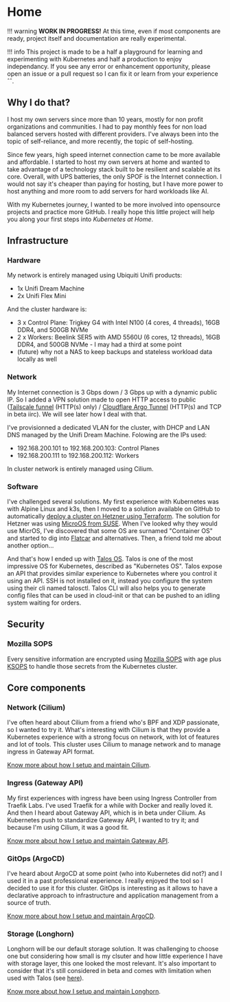 # Home

!!! warning
    **WORK IN PROGRESS!** At this time, even if most components are ready, project itself and documentation are really experimental.

!!! info
    This project is made to be a half a playground for learning and experimenting with Kubernetes and half a production to enjoy independancy. If you see any error or enhancement opportunity, please open an issue or a pull request so I can fix it or learn from your experience ˆˆ.

## Why I do that?

I host my own servers since more than 10 years, mostly for non profit organizations and communities. I had to pay monthly fees for non load balanced servers hosted with different providers. I've always been into the topic of self-reliance, and more recently, the topic of self-hosting.

Since few years, high speed internet connection came to be more available and affordable. I started to host my own servers at home and wanted to take advantage of a technology stack built to be resilient and scalable at its core. Overall, with UPS batteries, the only SPOF is the Internet connection. I would not say it's cheaper than paying for hosting, but I have more power to host anything and more room to add servers for hard workloads like AI.

With my Kubernetes journey, I wanted to be more involved into opensource projects and practice more GitHub. I really hope this little project will help you along your first steps into _Kubernetes at Home_.

## Infrastructure

### Hardware

My network is entirely managed using Ubiquiti Unifi products:

- 1x Unifi Dream Machine
- 2x Unifi Flex Mini

And the cluster hardware is:

- 3 x Control Plane: Trigkey G4 with Intel N100 (4 cores, 4 threads), 16GB DDR4, and 500GB NVMe
- 2 x Workers: Beelink SER5 with AMD 5560U (6 cores, 12 threads), 16GB DDR4, and 500GB NVMe - I may had a third at some point
- (future) why not a NAS to keep backups and stateless workload data locally as well

### Network

My Internet connection is 3 Gbps down / 3 Gbps up with a dynamic public IP. So I added a VPN solution made to open HTTP access to public ([Tailscale funnel](https://tailscale.com/) (HTTP(s) only) / [Cloudflare Argo Tunnel](https://www.cloudflare.com/) (HTTP(s) and TCP in beta iirc). We will see later how I deal with that.

I've provisionned a dedicated VLAN for the cluster, with DHCP and LAN DNS managed by the Unifi Dream Machine. Folowing are the IPs used:

- 192.168.200.101 to 192.168.200.103: Control Planes
- 192.168.200.111 to 192.168.200.112: Workers

In cluster network is entirely managed using Cilium.

### Software

I've challenged several solutions. My first experience with Kubernetes was with Alpine Linux and k3s, then I moved to a solution available on GitHub to automatically [deploy a cluster on Hetzner using Terraform](https://github.com/kube-hetzner/terraform-hcloud-kube-hetzner). The solution for Hetzner was using [MicroOS from SUSE](https://microos.opensuse.org/). When I've looked why they would use MicrOS, I've discovered that some OS are surnamed "Container OS" and started to dig into [Flatcar](https://www.flatcar.org/) and alternatives. Then, a friend told me about another option...

And that's how I ended up with [Talos OS](https://www.talos.dev/). Talos is one of the most impressive OS for Kubernetes, described as "Kubernetes OS". Talos expose an API that provides similar experience to Kubernetes where you control it using an API. SSH is not installed on it, instead you configure the system using their cli named talosctl. Talos CLI will also helps you to generate config files that can be used in cloud-init or that can be pushed to an idling system waiting for orders.

## Security

### Mozilla SOPS

Every sensitive information are encrypted using [Mozilla SOPS](https://github.com/getsops/sops) with age plus [KSOPS](https://github.com/viaduct-ai/kustomize-sops) to handle those secrets from the Kubernetes cluster.

## Core components

### Network (Cilium)

I've often heard about Cilium from a friend who's BPF and XDP passionate, so I wanted to try it. What's interesting with Cilium is that they provide a Kubernetes experience with a strong focus on network, with lot of features and lot of tools. This cluster uses Cilium to manage network and to manage ingress in Gateway API format.

[Know more about how I setup and maintain Cilium](Core%20components/cilium/).

### Ingress (Gateway API)

My first experiences with ingress have been using Ingress Controller from Traefik Labs. I've used Traefik for a while with Docker and really loved it. And then I heard about Gateway API, which is in beta under Cilium. As Kubernetes push to standardize Gateway API, I wanted to try it; and because I'm using Cilium, it was a good fit.

[Know more about how I setup and maintain Gateway API](Core%20components/gateway-api.md).

### GitOps (ArgoCD)

I've heard about ArgoCD at some point (who into Kubernetes did not?) and I used it in a past professional experience. I really enjoyed the tool so I decided to use it for this cluster. GitOps is interesting as it allows to have a declarative approach to infrastructure and application management from a source of truth.

[Know more about how I setup and maintain ArgoCD](Core%20components/argocd.md).

### Storage (Longhorn)

Longhorn will be our default storage solution. It was challenging to choose one but considering how small is my clsuter and how little experience I have with storage layer, this one looked the most relevant. It's also important to consider that it's still considered in beta and comes with limitation when used with Talos (see [here](https://longhorn.io/docs/1.7.0/advanced-resources/os-distro-specific/talos-linux-support/)).

[Know more about how I setup and maintain Longhorn](Core%20components/longhorn.md).